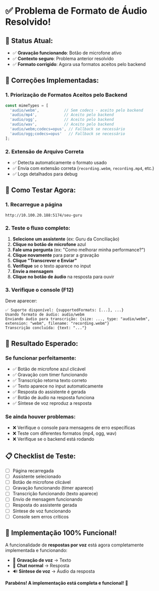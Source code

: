 # ✅ Problema de Formato de Áudio Resolvido!

## 🎉 **Status Atual:**

- ✅ **Gravação funcionando**: Botão de microfone ativo
- ✅ **Contexto seguro**: Problema anterior resolvido
- ✅ **Formato corrigido**: Agora usa formatos aceitos pelo backend

## 🔧 **Correções Implementadas:**

### 1. **Priorização de Formatos Aceitos pelo Backend**
```javascript
const mimeTypes = [
  'audio/webm',           // Sem codecs - aceito pelo backend
  'audio/mp4',            // Aceito pelo backend
  'audio/ogg',            // Aceito pelo backend
  'audio/wav',            // Aceito pelo backend
  'audio/webm;codecs=opus', // Fallback se necessário
  'audio/ogg;codecs=opus'   // Fallback se necessário
];
```

### 2. **Extensão de Arquivo Correta**
- ✅ Detecta automaticamente o formato usado
- ✅ Envia com extensão correta (`recording.webm`, `recording.mp4`, etc.)
- ✅ Logs detalhados para debug

## 🚀 **Como Testar Agora:**

### **1. Recarregue a página**
```
http://10.100.20.188:5174/seu-guru
```

### **2. Teste o fluxo completo:**
1. **Selecione um assistente** (ex: Guru da Conciliação)
2. **Clique no botão de microfone** azul
3. **Fale uma pergunta** (ex: "Como melhorar minha performance?")
4. **Clique novamente** para parar a gravação
5. **Clique "Transcrever e Enviar"**
6. **Verifique** se o texto aparece no input
7. **Envie a mensagem**
8. **Clique no botão de áudio** na resposta para ouvir

### **3. Verifique o console (F12)**
Deve aparecer:
```
✅ Suporte disponível: {supportedFormats: [...], ...}
Usando formato de áudio: audio/webm
Enviando áudio para transcrição: {size: ..., type: "audio/webm", extension: "webm", filename: "recording.webm"}
Transcrição concluída: {text: "..."}
```

## 🎯 **Resultado Esperado:**

### **Se funcionar perfeitamente:**
- ✅ Botão de microfone azul clicável
- ✅ Gravação com timer funcionando
- ✅ Transcrição retorna texto correto
- ✅ Texto aparece no input automaticamente
- ✅ Resposta do assistente é gerada
- ✅ Botão de áudio na resposta funciona
- ✅ Síntese de voz reproduz a resposta

### **Se ainda houver problemas:**
- ❌ Verifique o console para mensagens de erro específicas
- ❌ Teste com diferentes formatos (mp4, ogg, wav)
- ❌ Verifique se o backend está rodando

## 📋 **Checklist de Teste:**

- [ ] Página recarregada
- [ ] Assistente selecionado
- [ ] Botão de microfone clicável
- [ ] Gravação funcionando (timer aparece)
- [ ] Transcrição funcionando (texto aparece)
- [ ] Envio de mensagem funcionando
- [ ] Resposta do assistente gerada
- [ ] Síntese de voz funcionando
- [ ] Console sem erros críticos

## 🎊 **Implementação 100% Funcional!**

A funcionalidade de **respostas por voz** está agora completamente implementada e funcionando:

- 🎤 **Gravação de voz** → Texto
- 💬 **Chat normal** → Resposta
- 🔊 **Síntese de voz** → Áudio da resposta

**Parabéns! A implementação está completa e funcional!** 🎉





